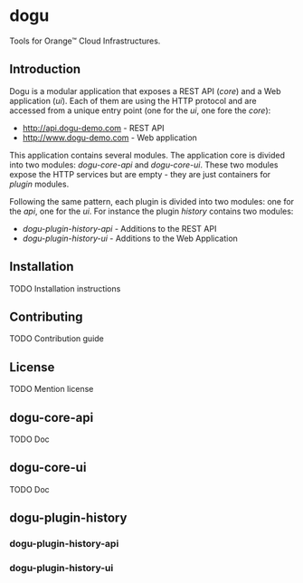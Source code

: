 dogu
====

Tools for Orange™ Cloud Infrastructures.


Introduction
------------

Dogu is a modular application that exposes a REST API (_core_) and a Web 
application (_ui_). Each of them are using the HTTP protocol and are accessed
from a unique entry point (one for the _ui_, one fore the _core_):

  - http://api.dogu-demo.com - REST API
  - http://www.dogu-demo.com - Web application

This application contains several modules. The application core is divided into
two modules: _dogu-core-api_ and _dogu-core-ui_. These two modules expose the
HTTP services but are empty - they are just containers for _plugin_ modules.


Following the same pattern,
each plugin is divided into two modules: one for the _api_, one for the _ui_.
For instance the plugin _history_ contains two modules:

  - _dogu-plugin-history-api_ - Additions to the REST API
  - _dogu-plugin-history-ui_ - Additions to the Web Application


Installation
------------

TODO Installation instructions


Contributing
------------

TODO Contribution guide


License
-------

TODO Mention license


dogu-core-api
-------------

TODO Doc


dogu-core-ui
-------------

TODO Doc


dogu-plugin-history
-------------------

### dogu-plugin-history-api ###

### dogu-plugin-history-ui ###

